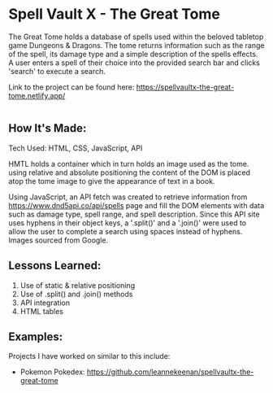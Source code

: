 <h1>Spell Vault X - The Great Tome</h1>

<p>
The Great Tome holds a database of spells used within the beloved tabletop game
Dungeons & Dragons. The tome returns information such as the range of the spell, 
its damage type and a simple description of the spells effects.  A user enters
a spell of their choice into the provided search bar and clicks 'search' to
execute a search.
</p>

<span>
Link to the project can be found here: <a href="https://spellvaultx-the-great-tome.netlify.app/">
https://spellvaultx-the-great-tome.netlify.app/</a>
</span>

<p align="center">
     <img src="https://cdna.artstation.com/p/assets/covers/images/016/818/064/large/bogomil-urukov-00.jpg?1553597886" alt="">
</p>

<h2>
How It's Made:
</h2>

<p>
Tech Used: HTML, CSS, JavaScript, API

HMTL holds a container which in turn holds an image used as the tome.  using
relative and absolute positioning the content of the DOM is placed atop the tome image to give 
the appearance of text in a book.

Using JavaScript, an API fetch was created to retrieve information from 
https://www.dnd5api.co/api/spells page and fill the DOM elements with data such
as damage type, spell range, and spell description.  Since this API site uses 
hyphens in their object keys, a '.split()' and a '.join()' were used to allow the user to complete 
a search using spaces instead of hyphens.  Images sourced from Google.
</p>

<h2>
Lessons Learned:
</h2>

<ol>
   <li>Use of static & relative positioning</li>
   <li>Use of .split() and .join() methods</li>
   <li>API integration</li>
   <li>HTML tables</li>
</ol>

<h2>
Examples:
</h2>

<p>
Projects I have worked on similar to this include:
</p>

<ul>
   <li> 
	Pokemon Pokedex: <a href="https://github.com/leannekeenan/100Devs/blob/main/Pokemon%20App%20v1.0/README.md">https://github.com/leannekeenan/spellvaultx-the-great-tome</a>
   </li>
</ul>

